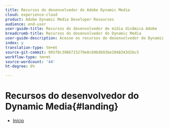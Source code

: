```yaml
---
title: Recursos do desenvolvedor do Adobe Dynamic Media
cloud: experience-cloud
product: Adobe Dynamic Media Developer Resources
audience: end-user
user-guide-title: Recursos do desenvolvedor de mídia dinâmica Adobe
breadcrumb-title: Recursos do desenvolvedor do Dynamic Media
user-guide-description: Acesse os recursos do desenvolvedor do Dynamic Media, como o Guia de referência do visualizador, a API do sistema de produção de imagens, a API de disponibilização e renderização de imagens e as notas de versão do Scene7 arquivadas.
index: y
translation-type: tm+mt
source-git-commit: 901f0c3986715279e0c696db93be2048343d2bc5
workflow-type: tm+mt
source-wordcount: '44'
ht-degree: 0%

---
```



# Recursos do desenvolvedor do Dynamic Media{#landing}

+ [Início](/help/landing/home.md)

<!--This TOC may not be necessary. Not sure, so leaving it in.
+ [Viewers Reference Guide](/help/aem-viewers-ref/home.md)
+ [IS/IR API](/help/aem-is-ir-api/home.md)
+ [IPS API](/help/aem-ips-api/c-overview.md)
+ [Image Authoring](/help/aem-ia/aem-ia-home.md)
+ Vignette Automation Module for Python{#vignette}
  + [Vignette Automation Module for Python](/help/vignette-automation-module-for-python/c-vampyhome.md)
+ [Dynamic Media Classic Release Notes](/help/s7-release-notes/home.md)
-->

